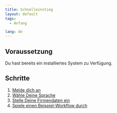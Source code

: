 ```yaml
---
title: Schnelleinstieg
layout: default
tags:
  - Anfang

lang: de
---
```


## Voraussetzung

Du hast bereits ein installiertes System zu Verfügung.

## Schritte

1. [Melde dich an](Anmeldung)
1. [Wähle Deine Sprache](./SwitchLanguage)
1. [Stelle Deine Firmendaten ein](Ersteinrichtung)
1. [Spiele einen Beispiel-Workflow durch](../webui_collection/DE/Workflow_Auftrag_Bis_Rechnung)
